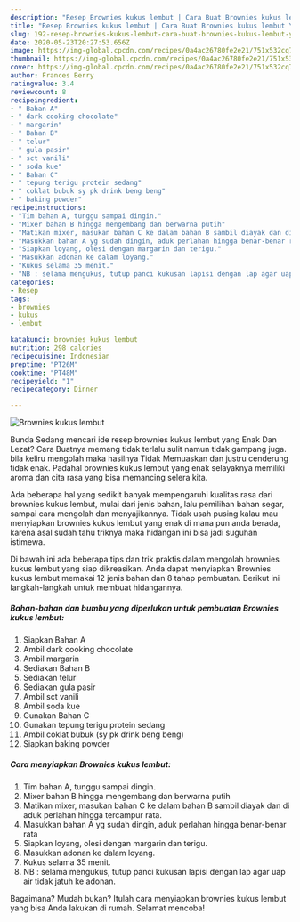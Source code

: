 ```yaml
---
description: "Resep Brownies kukus lembut | Cara Buat Brownies kukus lembut Yang Lezat"
title: "Resep Brownies kukus lembut | Cara Buat Brownies kukus lembut Yang Lezat"
slug: 192-resep-brownies-kukus-lembut-cara-buat-brownies-kukus-lembut-yang-lezat
date: 2020-05-23T20:27:53.656Z
image: https://img-global.cpcdn.com/recipes/0a4ac26780fe2e21/751x532cq70/brownies-kukus-lembut-foto-resep-utama.jpg
thumbnail: https://img-global.cpcdn.com/recipes/0a4ac26780fe2e21/751x532cq70/brownies-kukus-lembut-foto-resep-utama.jpg
cover: https://img-global.cpcdn.com/recipes/0a4ac26780fe2e21/751x532cq70/brownies-kukus-lembut-foto-resep-utama.jpg
author: Frances Berry
ratingvalue: 3.4
reviewcount: 8
recipeingredient:
- " Bahan A"
- " dark cooking chocolate"
- " margarin"
- " Bahan B"
- " telur"
- " gula pasir"
- " sct vanili"
- " soda kue"
- " Bahan C"
- " tepung terigu protein sedang"
- " coklat bubuk sy pk drink beng beng"
- " baking powder"
recipeinstructions:
- "Tim bahan A, tunggu sampai dingin."
- "Mixer bahan B hingga mengembang dan berwarna putih"
- "Matikan mixer, masukan bahan C ke dalam bahan B sambil diayak dan di aduk perlahan hingga tercampur rata."
- "Masukkan bahan A yg sudah dingin, aduk perlahan hingga benar-benar rata"
- "Siapkan loyang, olesi dengan margarin dan terigu."
- "Masukkan adonan ke dalam loyang."
- "Kukus selama 35 menit."
- "NB : selama mengukus, tutup panci kukusan lapisi dengan lap agar uap air tidak jatuh ke adonan."
categories:
- Resep
tags:
- brownies
- kukus
- lembut

katakunci: brownies kukus lembut 
nutrition: 298 calories
recipecuisine: Indonesian
preptime: "PT26M"
cooktime: "PT48M"
recipeyield: "1"
recipecategory: Dinner

---
```



![Brownies kukus lembut](https://img-global.cpcdn.com/recipes/0a4ac26780fe2e21/751x532cq70/brownies-kukus-lembut-foto-resep-utama.jpg)

Bunda Sedang mencari ide resep brownies kukus lembut yang Enak Dan Lezat? Cara Buatnya memang tidak terlalu sulit namun tidak gampang juga. bila keliru mengolah maka hasilnya Tidak Memuaskan dan justru cenderung tidak enak. Padahal brownies kukus lembut yang enak selayaknya memiliki aroma dan cita rasa yang bisa memancing selera kita.

Ada beberapa hal yang sedikit banyak mempengaruhi kualitas rasa dari brownies kukus lembut, mulai dari jenis bahan, lalu pemilihan bahan segar, sampai cara mengolah dan menyajikannya. Tidak usah pusing kalau mau menyiapkan brownies kukus lembut yang enak di mana pun anda berada, karena asal sudah tahu triknya maka hidangan ini bisa jadi suguhan istimewa.




Di bawah ini ada beberapa tips dan trik praktis dalam mengolah brownies kukus lembut yang siap dikreasikan. Anda dapat menyiapkan Brownies kukus lembut memakai 12 jenis bahan dan 8 tahap pembuatan. Berikut ini langkah-langkah untuk membuat hidangannya.

<!--inarticleads1-->

##### Bahan-bahan dan bumbu yang diperlukan untuk pembuatan Brownies kukus lembut:

1. Siapkan  Bahan A
1. Ambil  dark cooking chocolate
1. Ambil  margarin
1. Sediakan  Bahan B
1. Sediakan  telur
1. Sediakan  gula pasir
1. Ambil  sct vanili
1. Ambil  soda kue
1. Gunakan  Bahan C
1. Gunakan  tepung terigu protein sedang
1. Ambil  coklat bubuk (sy pk drink beng beng)
1. Siapkan  baking powder




<!--inarticleads2-->

##### Cara menyiapkan Brownies kukus lembut:

1. Tim bahan A, tunggu sampai dingin.
1. Mixer bahan B hingga mengembang dan berwarna putih
1. Matikan mixer, masukan bahan C ke dalam bahan B sambil diayak dan di aduk perlahan hingga tercampur rata.
1. Masukkan bahan A yg sudah dingin, aduk perlahan hingga benar-benar rata
1. Siapkan loyang, olesi dengan margarin dan terigu.
1. Masukkan adonan ke dalam loyang.
1. Kukus selama 35 menit.
1. NB : selama mengukus, tutup panci kukusan lapisi dengan lap agar uap air tidak jatuh ke adonan.




Bagaimana? Mudah bukan? Itulah cara menyiapkan brownies kukus lembut yang bisa Anda lakukan di rumah. Selamat mencoba!
